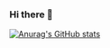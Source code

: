 ### Hi there 👋

[![Anurag's GitHub stats](https://github-readme-stats.vercel.app/api?username=SolveH&count_private=true&show_icons=true&theme=yeblu&include_all_commits=true)](https://github.com/anuraghazra/github-readme-stats)

<!--
**SolveH/SolveH** is a ✨ _special_ ✨ repository because its `README.md` (this file) appears on your GitHub profile.




Here are some ideas to get you started:

- 🔭 I’m currently working on ...
- 🌱 I’m currently learning ...
- 👯 I’m looking to collaborate on ...
- 🤔 I’m looking for help with ...
- 💬 Ask me about ...
- 📫 How to reach me: ...
- 😄 Pronouns: ...
- ⚡ Fun fact: ...
-->
